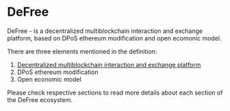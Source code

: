 # DeFree
DeFree - is a decentralized multiblockchain interaction and exchange platform, based on DPoS ethereum modification and open ecomonic model.

There are three elements mentioned in the definition:
1. [Decentralized multiblockchain interaction and exchange platform](https://github.com/defree-foundation-one/wiki/blob/master/multiblockchain.md)
2. DPoS ethereum modification
3. Open economic model

Please check respective sections to read more details about each section of the DeFree ecosystem.
